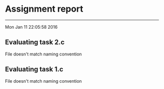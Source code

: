 # Assignment report
---
Mon Jan 11 22:05:58 2016

## Evaluating task 2.c

File doesn't match naming convention

## Evaluating task 1.c

File doesn't match naming convention

